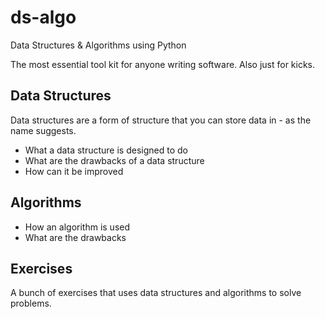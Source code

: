 # ds-algo

Data Structures &amp; Algorithms using Python

The most essential tool kit for anyone writing software. Also just for kicks.

## Data Structures

Data structures are a form of structure that you can store data in - as the name suggests.

* What a data structure is designed to do
* What are the drawbacks of a data structure
* How can it be improved


## Algorithms

* How an algorithm is used
* What are the drawbacks

## Exercises

A bunch of exercises that uses data structures and algorithms to solve problems.
